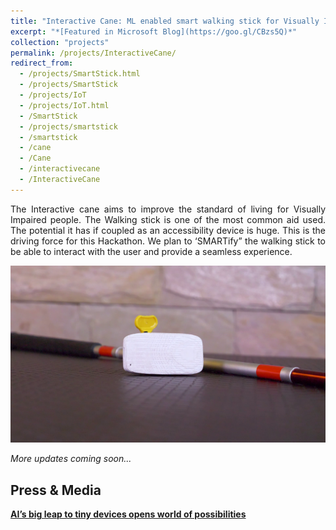 ```yaml
---
title: "Interactive Cane: ML enabled smart walking stick for Visually Impaired people"
excerpt: "*[Featured in Microsoft Blog](https://goo.gl/CBzs5Q)*"
collection: "projects"
permalink: /projects/InteractiveCane/
redirect_from:
  - /projects/SmartStick.html
  - /projects/SmartStick
  - /projects/IoT
  - /projects/IoT.html
  - /SmartStick
  - /projects/smartstick
  - /smartstick
  - /cane
  - /Cane
  - /interactivecane
  - /InteractiveCane
---
```


<p align="justify">The Interactive cane aims to improve the standard of living for Visually Impaired people. The Walking stick is one of the most common aid used. The potential it has if coupled as an accessibility device is huge. This is the driving force for this Hackathon. We plan to ‘SMARTify” the walking stick to be able to interact with the user and provide a seamless experience.</p>

![SmartStick](/images/projects/smartstick/smartstick.png)

*More updates coming soon...*

Press & Media
----

[**AI’s big leap to tiny devices opens world of possibilities**](https://goo.gl/CBzs5Q)